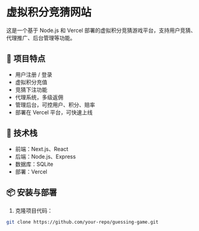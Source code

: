 # 虚拟积分竞猜网站

这是一个基于 Node.js 和 Vercel 部署的虚拟积分竞猜游戏平台，支持用户竞猜、代理推广、后台管理等功能。

## 🌟 项目特点

- 用户注册 / 登录
- 虚拟积分充值
- 竞猜下注功能
- 代理系统，多级返佣
- 管理后台，可控用户、积分、赔率
- 部署在 Vercel 平台，可快速上线

## 🚀 技术栈

- 前端：Next.js、React
- 后端：Node.js、Express
- 数据库：SQLite
- 部署：Vercel

## 📦 安装与部署

1. 克隆项目代码：

```bash
git clone https://github.com/your-repo/guessing-game.git
